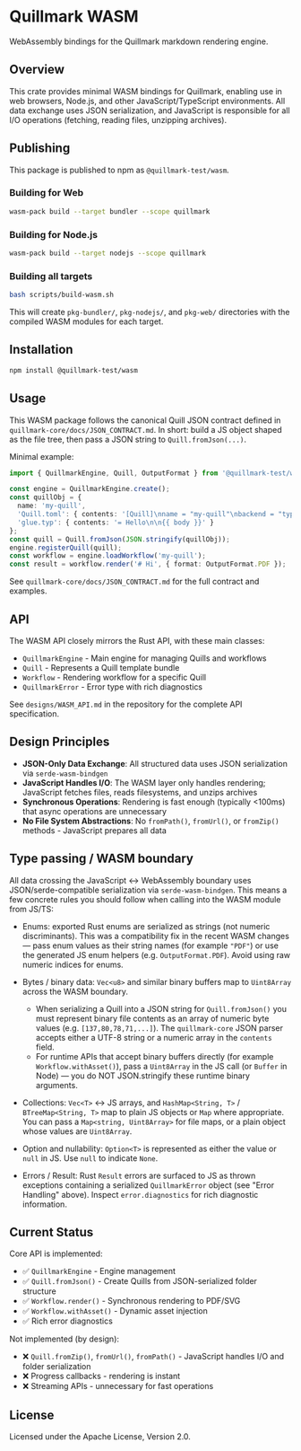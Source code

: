# Quillmark WASM

WebAssembly bindings for the Quillmark markdown rendering engine.

## Overview

This crate provides minimal WASM bindings for Quillmark, enabling use in web browsers, Node.js, and other JavaScript/TypeScript environments. All data exchange uses JSON serialization, and JavaScript is responsible for all I/O operations (fetching, reading files, unzipping archives).

## Publishing

This package is published to npm as `@quillmark-test/wasm`.

### Building for Web

```bash
wasm-pack build --target bundler --scope quillmark
```

### Building for Node.js

```bash
wasm-pack build --target nodejs --scope quillmark
```

### Building all targets

```bash
bash scripts/build-wasm.sh
```

This will create `pkg-bundler/`, `pkg-nodejs/`, and `pkg-web/` directories with the compiled WASM modules for each target.

## Installation

```bash
npm install @quillmark-test/wasm
```

## Usage

This WASM package follows the canonical Quill JSON contract defined in
`quillmark-core/docs/JSON_CONTRACT.md`. In short: build a JS object shaped as
the file tree, then pass a JSON string to `Quill.fromJson(...)`.

Minimal example:

```typescript
import { QuillmarkEngine, Quill, OutputFormat } from '@quillmark-test/wasm';

const engine = QuillmarkEngine.create();
const quillObj = {
  name: 'my-quill',
  'Quill.toml': { contents: '[Quill]\nname = "my-quill"\nbackend = "typst"\nglue = "glue.typ"\n' },
  'glue.typ': { contents: '= Hello\n\n{{ body }}' }
};
const quill = Quill.fromJson(JSON.stringify(quillObj));
engine.registerQuill(quill);
const workflow = engine.loadWorkflow('my-quill');
const result = workflow.render('# Hi', { format: OutputFormat.PDF });
```

See `quillmark-core/docs/JSON_CONTRACT.md` for the full contract and examples.

## API

The WASM API closely mirrors the Rust API, with these main classes:

- `QuillmarkEngine` - Main engine for managing Quills and workflows
- `Quill` - Represents a Quill template bundle
- `Workflow` - Rendering workflow for a specific Quill
- `QuillmarkError` - Error type with rich diagnostics

See `designs/WASM_API.md` in the repository for the complete API specification.

## Design Principles

- **JSON-Only Data Exchange**: All structured data uses JSON serialization via `serde-wasm-bindgen`
- **JavaScript Handles I/O**: The WASM layer only handles rendering; JavaScript fetches files, reads filesystems, and unzips archives
- **Synchronous Operations**: Rendering is fast enough (typically <100ms) that async operations are unnecessary
- **No File System Abstractions**: No `fromPath()`, `fromUrl()`, or `fromZip()` methods - JavaScript prepares all data

## Type passing / WASM boundary

All data crossing the JavaScript <-> WebAssembly boundary uses JSON/serde-compatible serialization via `serde-wasm-bindgen`.
This means a few concrete rules you should follow when calling into the WASM module from JS/TS:

- Enums: exported Rust enums are serialized as strings (not numeric discriminants). This was a compatibility fix in the recent WASM changes — pass enum values as their string names (for example `"PDF"`) or use the generated JS enum helpers (e.g. `OutputFormat.PDF`). Avoid using raw numeric indices for enums.
- Bytes / binary data: `Vec<u8>` and similar binary buffers map to `Uint8Array` across the WASM boundary.

  - When serializing a Quill into a JSON string for `Quill.fromJson()` you must represent binary file contents as an array of numeric byte values (e.g. `[137,80,78,71,...]`). The `quillmark-core` JSON parser accepts either a UTF-8 string or a numeric array in the `contents` field.
  - For runtime APIs that accept binary buffers directly (for example `Workflow.withAsset()`), pass a `Uint8Array` in the JS call (or `Buffer` in Node) — you do NOT JSON.stringify these runtime binary arguments.
- Collections: `Vec<T>` <-> JS arrays, and `HashMap<String, T>` / `BTreeMap<String, T>` map to plain JS objects or `Map` where appropriate. You can pass a `Map<string, Uint8Array>` for file maps, or a plain object whose values are `Uint8Array`.
- Option and nullability: `Option<T>` is represented as either the value or `null` in JS. Use `null` to indicate `None`.
- Errors / Result: Rust `Result` errors are surfaced to JS as thrown exceptions containing a serialized `QuillmarkError` object (see "Error Handling" above). Inspect `error.diagnostics` for rich diagnostic information.

## Current Status

Core API is implemented:
- ✅ `QuillmarkEngine` - Engine management
- ✅ `Quill.fromJson()` - Create Quills from JSON-serialized folder structure
- ✅ `Workflow.render()` - Synchronous rendering to PDF/SVG
- ✅ `Workflow.withAsset()` - Dynamic asset injection
- ✅ Rich error diagnostics

Not implemented (by design):
- ❌ `Quill.fromZip()`, `fromUrl()`, `fromPath()` - JavaScript handles I/O and folder serialization
- ❌ Progress callbacks - rendering is instant
- ❌ Streaming APIs - unnecessary for fast operations

## License

Licensed under the Apache License, Version 2.0.
